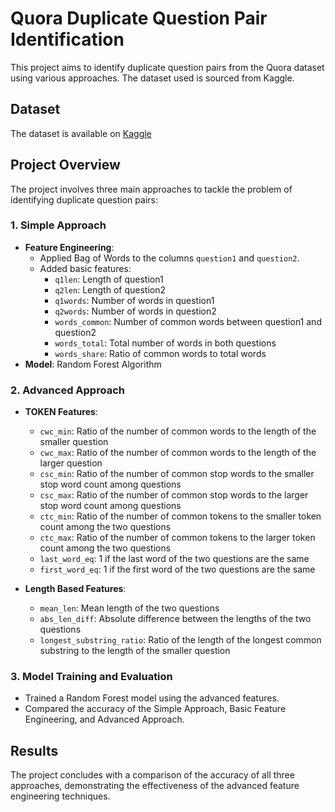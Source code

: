 # Quora Duplicate Question Pair Identification

This project aims to identify duplicate question pairs from the Quora dataset using various approaches. The dataset used is sourced from Kaggle.

## Dataset

The dataset is available on [Kaggle](https://www.kaggle.com/datasets/quora/question-pairs-dataset)

## Project Overview

The project involves three main approaches to tackle the problem of identifying duplicate question pairs:

### 1. Simple Approach
- **Feature Engineering**:
  - Applied Bag of Words to the columns `question1` and `question2`.
  - Added basic features:
    - `q1len`: Length of question1
    - `q2len`: Length of question2
    - `q1words`: Number of words in question1
    - `q2words`: Number of words in question2
    - `words_common`: Number of common words between question1 and question2
    - `words_total`: Total number of words in both questions
    - `words_share`: Ratio of common words to total words
- **Model**: Random Forest Algorithm

### 2. Advanced Approach
- **TOKEN Features**:
  - `cwc_min`: Ratio of the number of common words to the length of the smaller question
  - `cwc_max`: Ratio of the number of common words to the length of the larger question
  - `csc_min`: Ratio of the number of common stop words to the smaller stop word count among questions
  - `csc_max`: Ratio of the number of common stop words to the larger stop word count among questions
  - `ctc_min`: Ratio of the number of common tokens to the smaller token count among the two questions
  - `ctc_max`: Ratio of the number of common tokens to the larger token count among the two questions
  - `last_word_eq`: 1 if the last word of the two questions are the same
  - `first_word_eq`: 1 if the first word of the two questions are the same

- **Length Based Features**:
  - `mean_len`: Mean length of the two questions
  - `abs_len_diff`: Absolute difference between the lengths of the two questions
  - `longest_substring_ratio`: Ratio of the length of the longest common substring to the length of the smaller question

### 3. Model Training and Evaluation
- Trained a Random Forest model using the advanced features.
- Compared the accuracy of the Simple Approach, Basic Feature Engineering, and Advanced Approach.

## Results

The project concludes with a comparison of the accuracy of all three approaches, demonstrating the effectiveness of the advanced feature engineering techniques.
